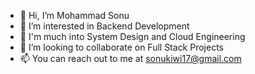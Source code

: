 - 👋 Hi, I’m Mohammad Sonu
- 👀 I’m interested in Backend Development
- 🌱 I'm much into System Design and Cloud Engineering
- 💞️ I’m looking to collaborate on Full Stack Projects
- 📫 You can reach out to me at sonukiwi17@gmail.com

<!---
sonukiwi/sonukiwi is a ✨ special ✨ repository because its `README.md` (this file) appears on your GitHub profile.
You can click the Preview link to take a look at your changes.
--->
